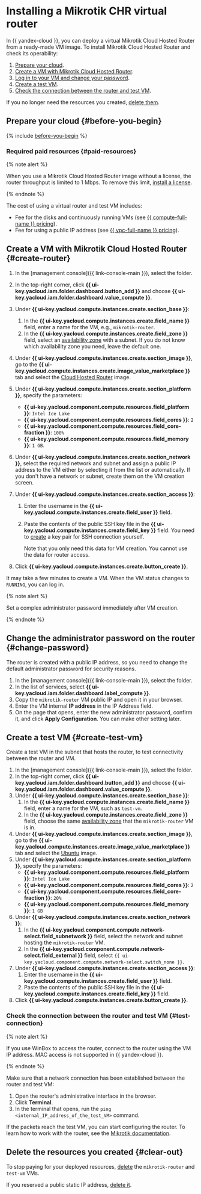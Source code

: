 # Installing a Mikrotik CHR virtual router

In {{ yandex-cloud }}, you can deploy a virtual Mikrotik Cloud Hosted Router from a ready-made VM image. To install Mikrotik Cloud Hosted Router and check its operability:

1. [Prepare your cloud](#before-you-begin).
1. [Create a VM with Mikrotik Cloud Hosted Router](#create-router).
1. [Log in to your VM and change your password](#change-password).
1. [Create a test VM](#create-test-vm).
1. [Check the connection between the router and test VM](#test-connection).

If you no longer need the resources you created, [delete them](#clear-out).

## Prepare your cloud {#before-you-begin}

{% include [before-you-begin](../_tutorials_includes/before-you-begin.md) %}


### Required paid resources {#paid-resources}

{% note alert %}

When you use a Mikrotik Cloud Hosted Router image without a license, the router throughput is limited to 1 Mbps. To remove this limit, [install a license](https://wiki.mikrotik.com/wiki/Manual:CHR#CHR_Licensing).

{% endnote %}

The cost of using a virtual router and test VM includes:

* Fee for the disks and continuously running VMs (see [{{ compute-full-name }} pricing](../../compute/pricing.md)).
* Fee for using a public IP address (see [{{ vpc-full-name }} pricing](../../vpc/pricing.md)).


## Create a VM with Mikrotik Cloud Hosted Router {#create-router}

1. In the [management console]({{ link-console-main }}), select the folder.
1. In the top-right corner, click **{{ ui-key.yacloud.iam.folder.dashboard.button_add }}** and choose **{{ ui-key.yacloud.iam.folder.dashboard.value_compute }}**.
1. Under **{{ ui-key.yacloud.compute.instances.create.section_base }}**:
   1. In the **{{ ui-key.yacloud.compute.instances.create.field_name }}** field, enter a name for the VM, e.g., `mikrotik-router`.
   1. In the **{{ ui-key.yacloud.compute.instances.create.field_zone }}** field, select an [availability zone](../../overview/concepts/geo-scope.md) with a subnet. If you do not know which availability zone you need, leave the default one.
1. Under **{{ ui-key.yacloud.compute.instances.create.section_image }}**, go to the **{{ ui-key.yacloud.compute.instances.create.image_value_marketplace }}** tab and select the [Cloud Hosted Router](/marketplace/products/yc/cloud-hosted-router) image.
1. Under **{{ ui-key.yacloud.compute.instances.create.section_platform }}**, specify the parameters:
   * **{{ ui-key.yacloud.component.compute.resources.field_platform }}**: `Intel Ice Lake`
   * **{{ ui-key.yacloud.component.compute.resources.field_cores }}**: `2`
   * **{{ ui-key.yacloud.component.compute.resources.field_core-fraction }}**: `100%`
   * **{{ ui-key.yacloud.component.compute.resources.field_memory }}**: `1 GB`.
1. Under **{{ ui-key.yacloud.compute.instances.create.section_network }}**, select the required network and subnet and assign a public IP address to the VM either by selecting it from the list or automatically. If you don't have a network or subnet, create them on the VM creation screen.
1. Under **{{ ui-key.yacloud.compute.instances.create.section_access }}**:
   1. Enter the username in the **{{ ui-key.yacloud.compute.instances.create.field_user }}** field.
   1. Paste the contents of the public SSH key file in the **{{ ui-key.yacloud.compute.instances.create.field_key }}** field. You need to [create](../../compute/operations/vm-connect/ssh.md#creating-ssh-keys) a key pair for SSH connection yourself.

      Note that you only need this data for VM creation. You cannot use the data for router access.

1. Click **{{ ui-key.yacloud.compute.instances.create.button_create }}**.

It may take a few minutes to create a VM. When the VM status changes to `RUNNING`, you can log in.

{% note alert %}

Set a complex administrator password immediately after VM creation.

{% endnote %}

## Change the administrator password on the router {#change-password}

The router is created with a public IP address, so you need to change the default administrator password for security reasons.

1. In the [management console]({{ link-console-main }}), select the folder.
1. In the list of services, select **{{ ui-key.yacloud.iam.folder.dashboard.label_compute }}**.
1. Copy the `mikrotik-router` VM public IP and open it in your browser.
1. Enter the VM internal **IP address** in the IP Address field.
1. On the page that opens, enter the new administrator password, confirm it, and click **Apply Configuration**. You can make other setting later.

## Create a test VM {#create-test-vm}

Create a test VM in the subnet that hosts the router, to test connectivity between the router and VM.

1. In the [management console]({{ link-console-main }}), select the folder.
1. In the top-right corner, click **{{ ui-key.yacloud.iam.folder.dashboard.button_add }}** and choose **{{ ui-key.yacloud.iam.folder.dashboard.value_compute }}**.
1. Under **{{ ui-key.yacloud.compute.instances.create.section_base }}**:
   1. In the **{{ ui-key.yacloud.compute.instances.create.field_name }}** field, enter a name for the VM, such as `test-vm`.
   1. In the **{{ ui-key.yacloud.compute.instances.create.field_zone }}** field, choose the same [availability zone](../../overview/concepts/geo-scope.md) that the `mikrotik-router` VM is in.
1. Under **{{ ui-key.yacloud.compute.instances.create.section_image }}**, go to the **{{ ui-key.yacloud.compute.instances.create.image_value_marketplace }}** tab and select the [Ubuntu](/marketplace?tab=software&search=Ubuntu&categories=os) image.
1. Under **{{ ui-key.yacloud.compute.instances.create.section_platform }}**, specify the parameters:
   * **{{ ui-key.yacloud.component.compute.resources.field_platform }}**: `Intel Ice Lake`
   * **{{ ui-key.yacloud.component.compute.resources.field_cores }}**: `2`
   * **{{ ui-key.yacloud.component.compute.resources.field_core-fraction }}**: `20%`
   * **{{ ui-key.yacloud.component.compute.resources.field_memory }}**: `1 GB`
1. Under **{{ ui-key.yacloud.compute.instances.create.section_network }}**:
   1. In the **{{ ui-key.yacloud.component.compute.network-select.field_subnetwork }}** field, select the network and subnet hosting the `mikrotik-router` VM.
   1. In the **{{ ui-key.yacloud.component.compute.network-select.field_external }}** field, select `{{ ui-key.yacloud.component.compute.network-select.switch_none }}`.
1. Under **{{ ui-key.yacloud.compute.instances.create.section_access }}**:
   1. Enter the username in the **{{ ui-key.yacloud.compute.instances.create.field_user }}** field.
   1. Paste the contents of the public SSH key file in the **{{ ui-key.yacloud.compute.instances.create.field_key }}** field.
1. Click **{{ ui-key.yacloud.compute.instances.create.button_create }}**.

### Check the connection between the router and test VM {#test-connection}

{% note alert %}

If you use WinBox to access the router, connect to the router using the VM IP address. MAC access is not supported in {{ yandex-cloud }}.

{% endnote %}

Make sure that a network connection has been established between the router and test VM:

1. Open the router's administrative interface in the browser.
1. Click **Terminal**.
1. In the terminal that opens, run the `ping <internal_IP_address_of_the_test_VM>` command.

If the packets reach the test VM, you can start configuring the router. To learn how to work with the router, see the [Mikrotik documentation](https://wiki.mikrotik.com/wiki/Main_Page).

## Delete the resources you created {#clear-out}

To stop paying for your deployed resources, [delete](../../compute/operations/vm-control/vm-delete.md) the `mikrotik-router` and `test-vm` VMs.

If you reserved a public static IP address, [delete it](../../vpc/operations/address-delete.md).
